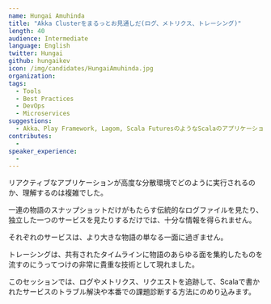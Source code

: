 ```yaml
---
name: Hungai Amuhinda
title: "Akka Clusterをまるっとお見通しだ(ログ、メトリクス、トレーシング)"
length: 40
audience: Intermediate
language: English
twitter: Hungai
github: hungaikev
icon: /img/candidates/HungaiAmuhinda.jpg
organization: 
tags:
  - Tools
  - Best Practices
  - DevOps
  - Microservices
suggestions:
  - Akka、Play Framework, Lagom, Scala FuturesのようなScalaのアプリケーションの開発経験がある人なら誰でも
contributes:
  - 
speaker_experience:
  - 
---
```


リアクティブなアプリケーションが高度な分散環境でどのように実行されるのか、理解するのは複雑でした。

一連の物語のスナップショットだけがもたらす伝統的なログファイルを見たり、独立した一つのサービスを見たりするだけでは、十分な情報を得られません。

それぞれのサービスは、より大きな物語の単なる一面に過ぎません。

トレーシングは、共有されたタイムラインに物語のあらゆる面を集約したものを流すのにうってつけの非常に貴重な技術として現れました。

このセッションでは、ログやメトリクス、リクエストを追跡して、Scalaで書かれたサービスのトラブル解決や本番での課題診断する方法にのめり込みます。
